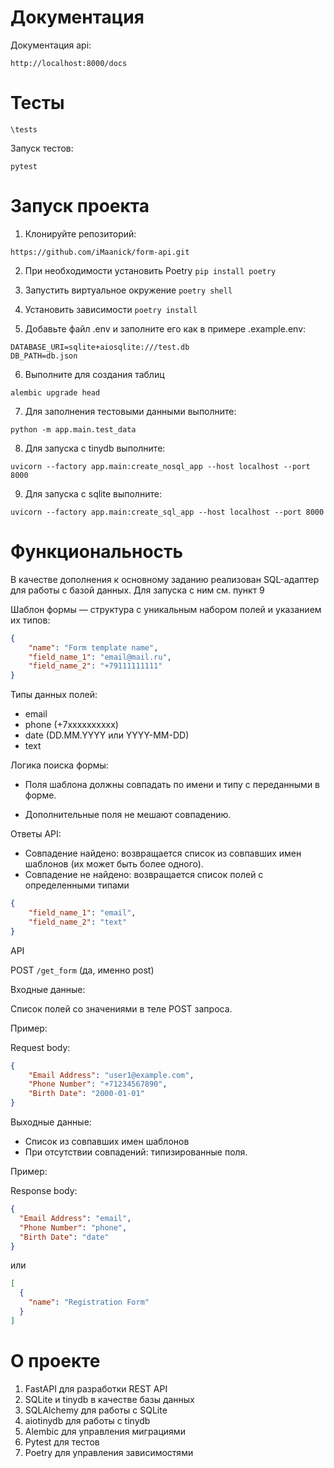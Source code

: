 # Документация
Документация api:


```
http://localhost:8000/docs
```

# Тесты


```
\tests
```


Запуск тестов:

```
pytest
```

# Запуск проекта

1. Клонируйте репозиторий:

```
https://github.com/iMaanick/form-api.git
```

2. При необходимости установить Poetry ```pip install poetry```

3. Запустить виртуальное окружение ```poetry shell```

4. Установить зависимости ```poetry install```


5. Добавьте файл .env и заполните его как в примере .example.env:

```
DATABASE_URI=sqlite+aiosqlite:///test.db
DB_PATH=db.json
```
6. Выполните для создания таблиц

```
alembic upgrade head 
```

7. Для заполнения тестовыми данными выполните:
```
python -m app.main.test_data
```
8. Для запуска c tinydb выполните:
```
uvicorn --factory app.main:create_nosql_app --host localhost --port 8000
```
9. Для запуска c sqlite выполните:
```
uvicorn --factory app.main:create_sql_app --host localhost --port 8000
```

# Функциональность

В качестве дополнения к основному заданию реализован SQL-адаптер для работы с базой данных. Для запуска с ним см. пункт 9   

Шаблон формы — структура с уникальным набором полей и указанием их типов:
```json
{
    "name": "Form template name",
    "field_name_1": "email@mail.ru",
    "field_name_2": "+79111111111"
}
```
Типы данных полей:

 - email
 - phone (+7xxxxxxxxxx)
 - date (DD.MM.YYYY или YYYY-MM-DD)
 - text

Логика поиска формы:

- Поля шаблона должны совпадать по имени и типу с переданными в форме.

- Дополнительные поля не мешают совпадению.

Ответы API:

- Совпадение найдено: возвращается список из совпавших имен шаблонов (их может быть более одного).
- Совпадение не найдено: возвращается список полей с определенными типами

```json
{
    "field_name_1": "email",
    "field_name_2": "text"
}
```

API

POST `/get_form` (да, именно post)

Входные данные:

Список полей со значениями в теле POST запроса.

Пример:

Request body:

```json
{
    "Email Address": "user1@example.com",
    "Phone Number": "+71234567890",
    "Birth Date": "2000-01-01"
}
```
Выходные данные:

- Список из совпавших имен шаблонов
- При отсутствии совпадений: типизированные поля.

Пример:

Response body:

```json
{
  "Email Address": "email",
  "Phone Number": "phone",
  "Birth Date": "date"
}
```

или

```json
[
  {
    "name": "Registration Form"
  }
]
```

# О проекте
1. FastAPI для разработки REST API
2. SQLite и tinydb в качестве базы данных
3. SQLAlchemy для работы с SQLite
4. aiotinydb для работы с tinydb
5. Alembic для управления миграциями
6. Pytest для тестов
7. Poetry для управления зависимостями